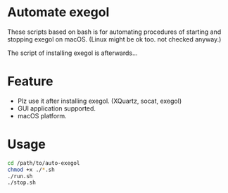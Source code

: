 # Automate exegol

These scripts based on bash is for automating procedures of starting and stopping exegol on macOS. (Linux might be ok too. not checked anyway.)

The script of installing exegol is afterwards...

# Feature

- Plz use it after installing exegol. (XQuartz, socat, exegol)
- GUI application supported.
- macOS platform.

# Usage

```bash
cd /path/to/auto-exegol
chmod +x ./*.sh
./run.sh
./stop.sh
```